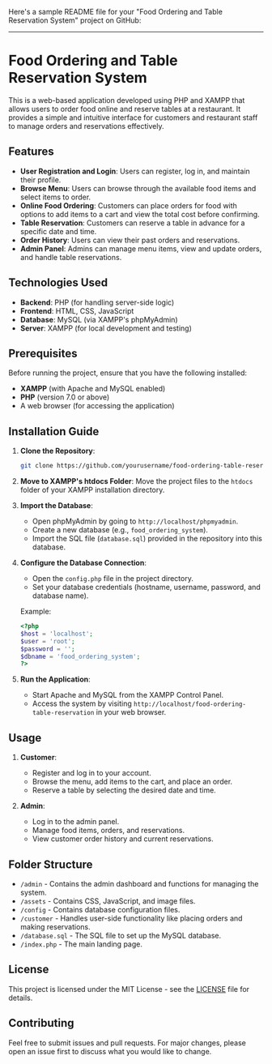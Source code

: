 Here's a sample README file for your "Food Ordering and Table Reservation System" project on GitHub:

---

# Food Ordering and Table Reservation System

This is a web-based application developed using PHP and XAMPP that allows users to order food online and reserve tables at a restaurant. It provides a simple and intuitive interface for customers and restaurant staff to manage orders and reservations effectively.

## Features

- **User Registration and Login**: Users can register, log in, and maintain their profile.
- **Browse Menu**: Users can browse through the available food items and select items to order.
- **Online Food Ordering**: Customers can place orders for food with options to add items to a cart and view the total cost before confirming.
- **Table Reservation**: Customers can reserve a table in advance for a specific date and time.
- **Order History**: Users can view their past orders and reservations.
- **Admin Panel**: Admins can manage menu items, view and update orders, and handle table reservations.
  
## Technologies Used

- **Backend**: PHP (for handling server-side logic)
- **Frontend**: HTML, CSS, JavaScript
- **Database**: MySQL (via XAMPP's phpMyAdmin)
- **Server**: XAMPP (for local development and testing)

## Prerequisites

Before running the project, ensure that you have the following installed:

- **XAMPP** (with Apache and MySQL enabled)
- **PHP** (version 7.0 or above)
- A web browser (for accessing the application)

## Installation Guide

1. **Clone the Repository**:
   ```bash
   git clone https://github.com/yourusername/food-ordering-table-reservation.git
   ```

2. **Move to XAMPP's htdocs Folder**:
   Move the project files to the `htdocs` folder of your XAMPP installation directory.

3. **Import the Database**:
   - Open phpMyAdmin by going to `http://localhost/phpmyadmin`.
   - Create a new database (e.g., `food_ordering_system`).
   - Import the SQL file (`database.sql`) provided in the repository into this database.

4. **Configure the Database Connection**:
   - Open the `config.php` file in the project directory.
   - Set your database credentials (hostname, username, password, and database name).

   Example:
   ```php
   <?php
   $host = 'localhost';
   $user = 'root';
   $password = '';
   $dbname = 'food_ordering_system';
   ?>
   ```

5. **Run the Application**:
   - Start Apache and MySQL from the XAMPP Control Panel.
   - Access the system by visiting `http://localhost/food-ordering-table-reservation` in your web browser.

## Usage

1. **Customer**:
   - Register and log in to your account.
   - Browse the menu, add items to the cart, and place an order.
   - Reserve a table by selecting the desired date and time.

2. **Admin**:
   - Log in to the admin panel.
   - Manage food items, orders, and reservations.
   - View customer order history and current reservations.

## Folder Structure

- `/admin` - Contains the admin dashboard and functions for managing the system.
- `/assets` - Contains CSS, JavaScript, and image files.
- `/config` - Contains database configuration files.
- `/customer` - Handles user-side functionality like placing orders and making reservations.
- `/database.sql` - The SQL file to set up the MySQL database.
- `/index.php` - The main landing page.

## License

This project is licensed under the MIT License - see the [LICENSE](LICENSE) file for details.

## Contributing

Feel free to submit issues and pull requests. For major changes, please open an issue first to discuss what you would like to change.
